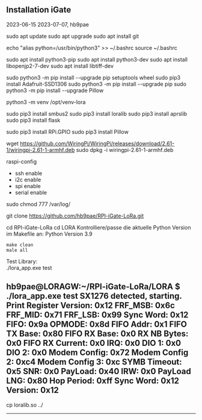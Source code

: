 Installation iGate 
------------------

2023-06-15
2023-07-07, hb9pae

sudo apt update
sudo apt upgrade
sudo apt install git

echo "alias python=/usr/bin/python3" >> ~/.bashrc
source ~/.bashrc


sudo apt install python3-pip
sudo apt install python3-dev 
sudo apt install libopenjp2-7-dev
sudo apt install libtiff-dev

sudo  python3 -m pip install --upgrade pip setuptools wheel
sudo pip3 install Adafruit-SSD1306
sudo python3 -m pip install --upgrade pip
sudo python3 -m pip install --upgrade Pillow

python3 -m venv /opt/venv-lora

sudo pip3 install smbus2
sudo pip3 install loralib
sudo pip3 install aprslib
sudo pip3 install flask

sudo pip3 install RPi.GPIO
sudo pip3 install Pillow


wget https://github.com/WiringPi/WiringPi/releases/download/2.61-1/wiringpi-2.61-1-armhf.deb
sudo dpkg -i wiringpi-2.61-1-armhf.deb

raspi-config 
- ssh enable
- i2c enable 
- spi enable
- serial enable
	
sudo chmod 777 /var/log/

git clone https://github.com/hb9pae/RPI-iGate-LoRa.git

cd RPI-iGate-LoRa
cd LORA
	Kontrolliere/passe die  aktuelle Python Version im Makefile an:
	Python Version 3.9 

	make clean
	male all
	
Test Library:	
./lora_app.exe test

hb9pae@LORAGW:~/RPI-iGate-LoRa/LORA $ ./lora_app.exe test
SX1276 detected, starting.
Print Register 
Version: 0x12
FRF_MSB: 0x6c
FRF_MID: 0x71
FRF_LSB: 0x99
Sync Word: 0x12
FIFO: 0x9a
OPMODE: 0x8d
FIFO Addr: 0x1
FIFO TX Base: 0x80
FIFO RX Base: 0x0
RX NB Bytes: 0x0
FIFO RX Current: 0x0
IRQ: 0x0
DIO 1: 0x0
DIO 2: 0x0
Modem Config: 0x72
Modem Config 2: 0xc4
Modem Config 3: 0xc
SYMB Timeout: 0x5
SNR: 0x0
PayLoad: 0x40
IRW: 0x0
PayLoad LNG: 0x80
Hop Period: 0xff
Sync Word: 0x12
Version: 0x12
-------------

cp loralib.so ../

-------------

